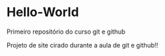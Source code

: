 # Hello-World
 Primeiro repositório do curso git e github

Projeto de site cirado durante a aula de git e github!!

